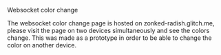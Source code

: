 <h> Websocket color change </h>

<p> The websocket color change page is hosted on zonked-radish.glitch.me, please visit the page on two devices simultaneously and see the colors change. This was made as a prototype in order to be able to change the color on another device. </p> 


